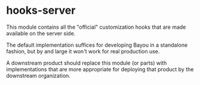hooks-server
============

This module contains all the "official" customization hooks that are made
available on the server side.

The default implementation suffices for developing Bayou in a standalone
fashion, but by and large it won't work for real production use.

A downstream product should replace this module (or parts) with implementations
that are more appropriate for deploying that product by the downstream
organization.
